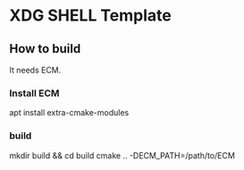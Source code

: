 # XDG SHELL Template

## How to build
It needs ECM.

### Install ECM
apt install extra-cmake-modules

### build
mkdir build && cd build
cmake .. -DECM_PATH=/path/to/ECM

